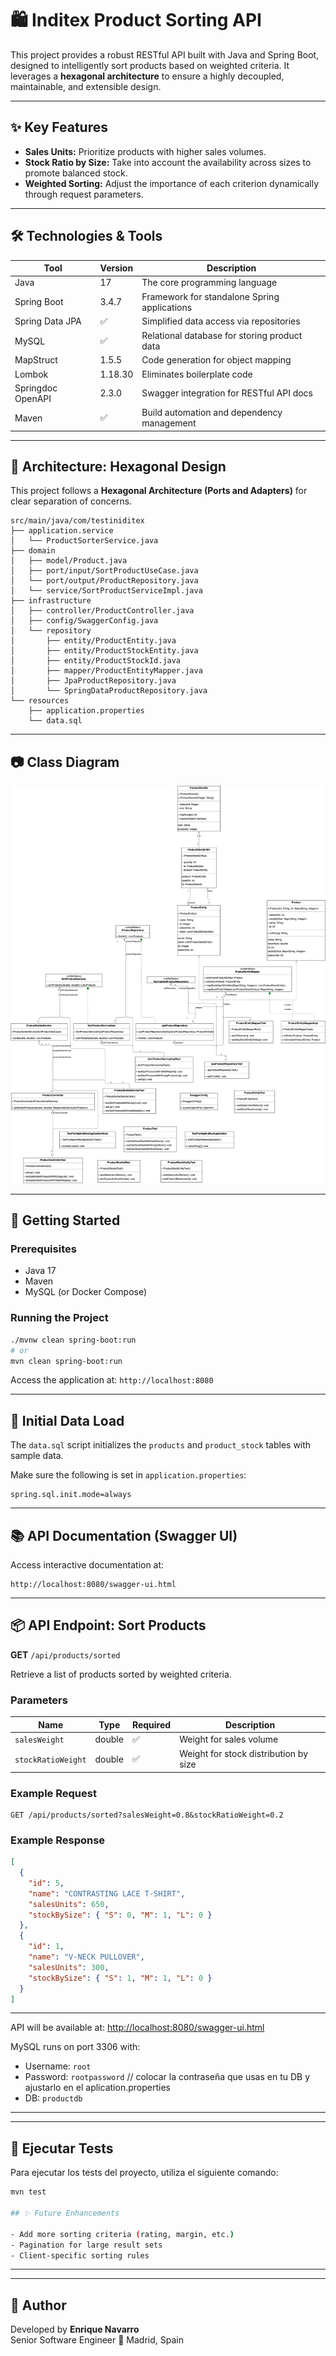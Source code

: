 # 🛍️ Inditex Product Sorting API

This project provides a robust RESTful API built with Java and Spring Boot, designed to intelligently sort products based on weighted criteria. It leverages a **hexagonal architecture** to ensure a highly decoupled, maintainable, and extensible design.

---

## ✨ Key Features

- **Sales Units:** Prioritize products with higher sales volumes.
- **Stock Ratio by Size:** Take into account the availability across sizes to promote balanced stock.
- **Weighted Sorting:** Adjust the importance of each criterion dynamically through request parameters.

---

## 🛠️ Technologies & Tools

| Tool                | Version     | Description                                      |
|---------------------|-------------|--------------------------------------------------|
| Java                | 17          | The core programming language                    |
| Spring Boot         | 3.4.7       | Framework for standalone Spring applications     |
| Spring Data JPA     | ✅          | Simplified data access via repositories          |
| MySQL               | ✅          | Relational database for storing product data     |
| MapStruct           | 1.5.5       | Code generation for object mapping               |
| Lombok              | 1.18.30     | Eliminates boilerplate code                      |
| Springdoc OpenAPI   | 2.3.0       | Swagger integration for RESTful API docs         |
| Maven               | ✅          | Build automation and dependency management       |

---

## 📐 Architecture: Hexagonal Design

This project follows a **Hexagonal Architecture (Ports and Adapters)** for clear separation of concerns.

```
src/main/java/com/testiniditex
├── application.service
│   └── ProductSorterService.java
├── domain
│   ├── model/Product.java
│   ├── port/input/SortProductUseCase.java
│   └── port/output/ProductRepository.java
│   └── service/SortProductServiceImpl.java
├── infrastructure
│   ├── controller/ProductController.java
│   ├── config/SwaggerConfig.java
│   └── repository
│       ├── entity/ProductEntity.java
│       ├── entity/ProductStockEntity.java
│       ├── entity/ProductStockId.java
│       ├── mapper/ProductEntityMapper.java
│       ├── JpaProductRepository.java
│       └── SpringDataProductRepository.java
└── resources
    ├── application.properties
    └── data.sql
```

---

## 📷 Class Diagram

![Product Sorting Preview](src/main/resources/testPuntajeInditex.jpg)

---

## 🚀 Getting Started

### Prerequisites

- Java 17
- Maven
- MySQL (or Docker Compose)

### Running the Project

```bash
./mvnw clean spring-boot:run
# or
mvn clean spring-boot:run
```

Access the application at: `http://localhost:8080`

---

## 🧪 Initial Data Load

The `data.sql` script initializes the `products` and `product_stock` tables with sample data.

Make sure the following is set in `application.properties`:

```properties
spring.sql.init.mode=always
```

---

## 📚 API Documentation (Swagger UI)

Access interactive documentation at:

```
http://localhost:8080/swagger-ui.html
```

---

## 📦 API Endpoint: Sort Products

**GET** `/api/products/sorted`

Retrieve a list of products sorted by weighted criteria.

### Parameters

| Name              | Type    | Required | Description                                |
|-------------------|---------|----------|--------------------------------------------|
| `salesWeight`     | double  | ✅        | Weight for sales volume                    |
| `stockRatioWeight`| double  | ✅        | Weight for stock distribution by size      |

### Example Request

```http
GET /api/products/sorted?salesWeight=0.8&stockRatioWeight=0.2
```

### Example Response

```json
[
  {
    "id": 5,
    "name": "CONTRASTING LACE T-SHIRT",
    "salesUnits": 650,
    "stockBySize": { "S": 0, "M": 1, "L": 0 }
  },
  {
    "id": 1,
    "name": "V-NECK PULLOVER",
    "salesUnits": 300,
    "stockBySize": { "S": 1, "M": 1, "L": 0 }
  }
]
```

---

API will be available at: [http://localhost:8080/swagger-ui.html](http://localhost:8080/swagger-ui.html)

MySQL runs on port 3306 with:

- Username: `root`
- Password: `rootpassword` // colocar la contraseña que usas en tu DB y ajustarlo en el aplication.properties
- DB: `productdb`

---

---

## 🧪 Ejecutar Tests

Para ejecutar los tests del proyecto, utiliza el siguiente comando:

```bash
mvn test

## ✨ Future Enhancements

- Add more sorting criteria (rating, margin, etc.)
- Pagination for large result sets
- Client-specific sorting rules
```

---

---

## 👤 Author

Developed by **Enrique Navarro**  
Senior Software Engineer 
📍 Madrid, Spain
